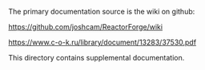 The primary documentation source is the wiki on github:

https://github.com/joshcam/ReactorForge/wiki

https://www.c-o-k.ru/library/document/13283/37530.pdf

This directory contains supplemental documentation.
